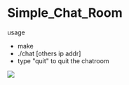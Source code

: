 # Simple_Chat_Room


usage
- make
- ./chat [others ip addr]
- type "quit" to quit the chatroom

<img src="/img/showcase.gif">
